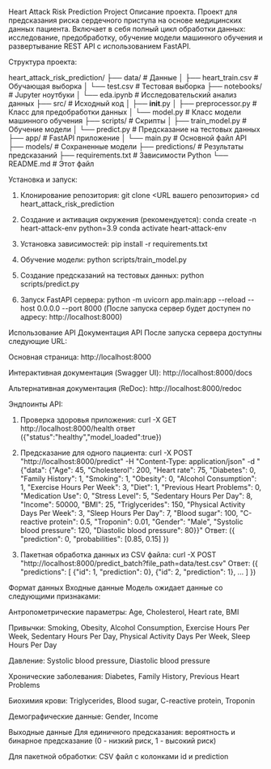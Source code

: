 Heart Attack Risk Prediction Project
Описание проекта.
  Проект для предсказания риска сердечного приступа на основе медицинских данных пациента. Включает в себя полный цикл обработки данных: исследование, предобработку, обучение модели машинного обучения и развертывание REST API с использованием FastAPI.

Структура проекта:

heart_attack_risk_prediction/
├── data/                    # Данные
│   ├── heart_train.csv      # Обучающая выборка
│   └── test.csv            # Тестовая выборка
├── notebooks/              # Jupyter ноутбуки
│   └── eda.ipynb          # Исследовательский анализ данных
├── src/                    # Исходный код
│   ├── __init__.py
│   ├── preprocessor.py    # Класс для предобработки данных
│   └── model.py          # Класс модели машинного обучения
├── scripts/               # Скрипты
│   ├── train_model.py    # Обучение модели
│   └── predict.py        # Предсказание на тестовых данных
├── app/                  # FastAPI приложение
│   └── main.py          # Основной файл API
├── models/               # Сохраненные модели
├── predictions/          # Результаты предсказаний
├── requirements.txt      # Зависимости Python
└── README.md            # Этот файл

Установка и запуск:


1. Клонирование репозитория:
git clone <URL вашего репозитория>
cd heart_attack_risk_prediction

2. Создание и активация окружения (рекомендуется):
conda create -n heart-attack-env python=3.9
conda activate heart-attack-env

3. Установка зависимостей:
pip install -r requirements.txt

4. Обучение модели:
python scripts/train_model.py

5. Создание предсказаний на тестовых данных:
python scripts/predict.py

6. Запуск FastAPI сервера:
python -m uvicorn app.main:app --reload --host 0.0.0.0 --port 8000 (После запуска сервер будет доступен по адресу: http://localhost:8000)

Использование API
Документация API
После запуска сервера доступны следующие URL:

Основная страница: http://localhost:8000

Интерактивная документация (Swagger UI): http://localhost:8000/docs

Альтернативная документация (ReDoc): http://localhost:8000/redoc

Эндпоинты API:

1. Проверка здоровья приложения:
curl -X GET http://localhost:8000/health ответ ({"status":"healthy","model_loaded":true})

2. Предсказание для одного пациента:
curl -X POST "http://localhost:8000/predict" -H "Content-Type: application/json" -d "{\"data\": {\"Age\": 45, \"Cholesterol\": 200, \"Heart rate\": 75, \"Diabetes\": 0, \"Family History\": 1, \"Smoking\": 1, \"Obesity\": 0, \"Alcohol Consumption\": 1, \"Exercise Hours Per Week\": 3, \"Diet\": 1, \"Previous Heart Problems\": 0, \"Medication Use\": 0, \"Stress Level\": 5, \"Sedentary Hours Per Day\": 8, \"Income\": 50000, \"BMI\": 25, \"Triglycerides\": 150, \"Physical Activity Days Per Week\": 3, \"Sleep Hours Per Day\": 7, \"Blood sugar\": 100, \"C-reactive protein\": 0.5, \"Troponin\": 0.01, \"Gender\": \"Male\", \"Systolic blood pressure\": 120, \"Diastolic blood pressure\": 80}}"
Ответ: ({
  "prediction": 0,
  "probabilities": [0.85, 0.15]
})

3. Пакетная обработка данных из CSV файла:
curl -X POST "http://localhost:8000/predict_batch?file_path=data/test.csv"
Ответ: ({
  "predictions": [
    {"id": 1, "prediction": 0},
    {"id": 2, "prediction": 1},
    ...
  ]
})

Формат данных
Входные данные
Модель ожидает данные со следующими признаками:

Антропометрические параметры: Age, Cholesterol, Heart rate, BMI

Привычки: Smoking, Obesity, Alcohol Consumption, Exercise Hours Per Week, Sedentary Hours Per Day, Physical Activity Days Per Week, Sleep Hours Per Day

Давление: Systolic blood pressure, Diastolic blood pressure

Хронические заболевания: Diabetes, Family History, Previous Heart Problems

Биохимия крови: Triglycerides, Blood sugar, C-reactive protein, Troponin

Демографические данные: Gender, Income

Выходные данные
Для единичного предсказания: вероятность и бинарное предсказание (0 - низкий риск, 1 - высокий риск)

Для пакетной обработки: CSV файл с колонками id и prediction

